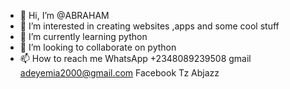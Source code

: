 - 👋 Hi, I’m @ABRAHAM
- 👀 I’m interested in creating websites ,apps and some cool stuff 
- 🌱 I’m currently learning python 
- 💞️ I’m looking to collaborate on python 
- 📫 How to reach me WhatsApp +2348089239508 gmail adeyemia2000@gmail.com Facebook Tz Abjazz

<!---
ABRAHAM/ABRAHAM is a ✨ special ✨ repository because its `README.md` (this file) appears on your GitHub profile.
You can click the Preview link to take a look at your changes.
--->
